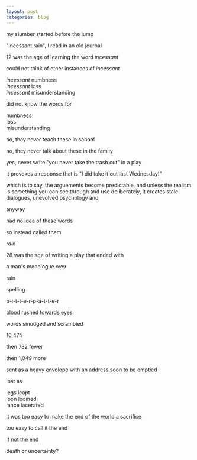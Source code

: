 ```yaml
---
layout: post
categories: blog
---
```


my slumber started before the jump

"incessant rain", I read in an old journal

12 was the age of learning the word _incessant_

could not think of other instances of _incessant_

_incessant_ numbness  
_incessant_ loss  
_incessant_ misunderstanding  

did not know the words for 

numbness  
loss  
misunderstanding  

no, they never teach these in school

no, they never talk about these in the family

yes, never write "you never take the trash out" in a play  

it provokes a response that is "I did take it out last Wednesday!"  

which is to say, the arguements become predictable, and unless the realism is something you can see through and use deliberately, it creates stale dialogues, unevolved psychology and

anyway

had no idea of these words

so instead called them 

_rain_

28 was the age of writing a play that ended with 

a man's monologue over

rain

spelling

p-i-t-t-e-r-p-a-t-t-e-r

blood rushed towards eyes

words smudged and scrambled

10,474

then 732 fewer

then 1,049 more

sent as a heavy envolope with an address soon to be emptied

lost as

legs leapt  
loon loomed  
lance lacerated

it was too easy to make the end of the world a sacrifice

too easy to call it the end

if not the end 

death or uncertainty?









